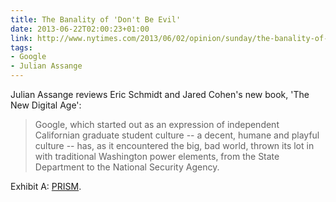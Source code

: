 ```yaml
---
title: The Banality of 'Don't Be Evil'
date: 2013-06-22T02:00:23+01:00
link: http://www.nytimes.com/2013/06/02/opinion/sunday/the-banality-of-googles-dont-be-evil.html
tags:
- Google
- Julian Assange
---
```

Julian Assange reviews Eric Schmidt and Jared Cohen's new book, 'The New Digital Age':

> Google, which started out as an expression of independent Californian graduate student culture -- a decent, humane and playful culture -- has, as it encountered the big, bad world, thrown its lot in with traditional Washington power elements, from the State Department to the National Security Agency.

Exhibit A: [PRISM][1].

[1]: http://www.theguardian.com/world/2013/jun/06/us-tech-giants-nsa-data
